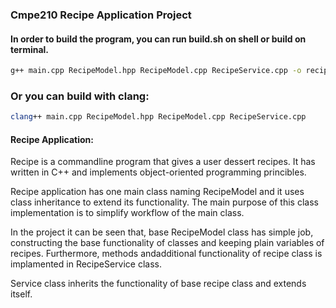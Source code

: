 ### Cmpe210 Recipe Application Project

#### In order to build the program, you can run build.sh on shell or build on terminal.

```bash
g++ main.cpp RecipeModel.hpp RecipeModel.cpp RecipeService.cpp -o recipe.o
```
### Or you can build with clang:
```bash
clang++ main.cpp RecipeModel.hpp RecipeModel.cpp RecipeService.cpp 
```


#### Recipe Application:

Recipe is a commandline program that gives a user dessert recipes. It has written in C++ and implements object-oriented programming princibles.

Recipe application has one main class naming RecipeModel and it uses class inheritance to extend its functionality. The main purpose of this class implementation is to simplify workflow of the main class.

In the project it can be seen that, base RecipeModel class has simple job, constructing the base functionality of classes and keeping plain variables of recipes. Furthermore, methods andadditional functionality of recipe class is implamented in RecipeService class.

Service class inherits the functionality of base recipe class and extends itself.
